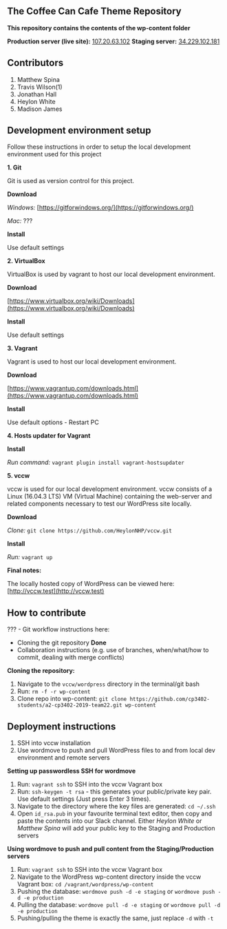 
##  The Coffee Can Cafe Theme Repository
**This repository contains the contents of the wp-content folder**


**Production server (live site):** [107.20.63.102](http://107.20.63.102/)
**Staging server:** [34.229.102.181](http://34.229.102.181/)
## Contributors
 1. Matthew Spina
 2. Travis Wilson(1) 
 3.  Jonathan Hall
 4.  Heylon White
 5.  Madison James
## Development environment setup
Follow these instructions in order to setup the local development environment used for this project

**1. Git**

Git is used as version control for this project.

**Download**

*Windows:* [https://gitforwindows.org/](https://gitforwindows.org/)

*Mac:* ???

**Install**

Use default settings

**2. VirtualBox**

VirtualBox is used by vagrant to host our local development environment.

**Download**

[https://www.virtualbox.org/wiki/Downloads](https://www.virtualbox.org/wiki/Downloads)

**Install**

Use default settings

**3. Vagrant**

Vagrant is used to host our local development environment.

**Download**

[https://www.vagrantup.com/downloads.html](https://www.vagrantup.com/downloads.html)

**Install**

Use default options - Restart PC

**4. Hosts updater for Vagrant**

**Install**

*Run command:* `vagrant plugin install vagrant-hostsupdater`

**5. vccw**

vccw is used for our local development environment. vccw consists of a Linux (16.04.3 LTS) VM (Virtual Machine) containing the web-server and related components necessary to test our WordPress site locally.

**Download**

*Clone:*  `git clone https://github.com/HeylonNHP/vccw.git`

**Install**

*Run:* `vagrant up`

**Final notes:**

The locally hosted copy of WordPress can be viewed here: [http://vccw.test](http://vccw.test)

## How to contribute
??? - Git workflow instructions here:
- Cloning the git repository **Done**
- Collaboration instructions (e.g. use of branches, when/what/how to commit, dealing with merge conflicts)

**Cloning the repository:**
 1. Navigate to the `vccw/wordpress` directory in the terminal/git bash
 2. Run: `rm -f -r wp-content`
 3. Clone repo into wp-content: `git clone https://github.com/cp3402-students/a2-cp3402-2019-team22.git wp-content`

## Deployment instructions
 1. SSH into vccw installation
 2. Use wordmove to push and pull WordPress files to and from local dev environment and remote servers

**Setting up passwordless SSH for wordmove**
 1. Run: `vagrant ssh` to SSH into the vccw Vagrant box
 2. Run: `ssh-keygen -t rsa` - this generates your public/private key pair. Use default settings (Just press Enter 3 times).
 3. Navigate to the directory where the key files are generated: `cd ~/.ssh`
 4. Open `id_rsa.pub` in your favourite terminal text editor, then copy and paste the contents into our Slack channel. Either *Heylon White* or *Matthew Spina* will add your public key to the Staging and Production servers
 
 **Using wordmove to push and pull content from the Staging/Production servers**
  1. Run: `vagrant ssh` to SSH into the vccw Vagrant box
  2. Navigate to the WordPress wp-content directory inside the vccw Vagrant box: `cd /vagrant/wordpress/wp-content`
  3. Pushing the database: `wordmove push -d -e staging` or `wordmove push -d -e production`
  4. Pulling the database: `wordmove pull -d -e staging` or `wordmove pull -d -e production`
  5. Pushing/pulling the theme is exactly the same, just replace `-d` with `-t`